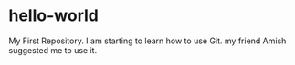 # hello-world
My First Repository.
I am starting to learn how to use Git. my friend Amish suggested me to use it.
